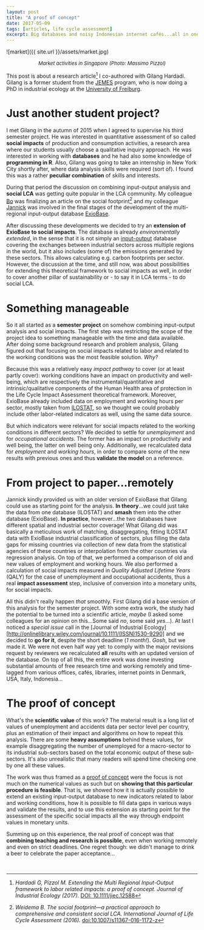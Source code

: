 ```yaml
---
layout: post
title: "A proof of concept"
date: 2017-05-09
tags: [articles, life cycle assessment]
excerpt: Big databases and noisy Indonesian internet cafés...all in one story
---
```



![market]({{ site.url }}/assets/market.jpg)
<center><i><font size="2"> Market activities in Singapore (Photo: Massimo Pizzol)</font></i></center>

This post is about a research article[^1] I co-authored with Gilang Hardadi. Gilang is a former student from the [JEMES](http://www.jemes-cisu.eu/joomla3/) program, who is now doing a PhD in industrial ecology at the [University of Freiburg](https://www.indecol.uni-freiburg.de/en).

# Just another student project?

I met Gilang in the autumn of 2015 when I agreed to supervise his third semester project. He was interested in quantitative assessment of so called **social impacts** of production and consumption activities, a research area where our students usually choose a qualitative inquiry approach. He was interested in working with **databases** and he had also some knowledge of **programming in R**. Also, Gilang was going to take an internship in New York City shortly after, where data analysis skills were required (sort of). I found this was a rather **peculiar combination** of skills and interests.  

During that period the discussion on combining input-output analysis and **social LCA** was getting quite popular in the LCA community. My colleague [Bo](http://personprofil.aau.dk/106624) was finalizing an article on the social footprint[^2] and my colleague [Jannick](http://personprofil.aau.dk/109449?lang=en) was involved in the final stages of the development of the multi-regional input-output database [ExioBase](http://www.exiobase.eu/).

After discussing these developments we decided to try an **extension of ExioBase to social impacts**. The database is already _environmentally extended_, in the sense that it is not simply an [input-output](https://en.wikipedia.org/wiki/Input%E2%80%93output_model) database covering the exchanges between industrial sectors across multiple regions in the world, but it also includes (some of) the emissions generated by these sectors. This allows calculating e.g. carbon footprints per sector. However, the discussion at the time, and still now, was about possibilities for extending this theoretical framework to social impacts as well, in order to cover another pillar of sustainability or - to say it in LCA terms - to do social LCA.

# Something manageable

So it all started as a **semester project** on somehow combining input-output analysis and social impacts. The first step was restricting the scope of the project idea to something manageable with the time and data available. After doing some background research and problem analysis, Gilang figured out that focusing on social impacts related to labor and related to the working conditions was the most feasible solution. _Why?_

Because this was a relatively easy _impact pathway_ to cover (or at least partly cover): working conditions have an impact on productivity and well-being, which are respectively the instrumental/quantitative and intrinsic/qualitative components of the Human Health area of protection in the Life Cycle Impact Assessment theoretical framework. Moreover, ExioBase already included data on employment and working hours per sector, mostly taken from [ILOSTAT](http://www.ilo.org/ilostat/), so we thought we could probably include other labor-related indicators as well, using the same data source.

But which indicators were relevant for social impacts related to the working conditions in different sectors? We decided to settle for _unemployment_ and for _occupational accidents_. The former has an impact on productivity and well being, the latter on well being only. Additionally, we recalculated data for _employment_ and _working hours_, in order to compare some of the new results with previous ones and thus **validate the model** on a reference.


# From project to paper...remotely

Jannick kindly provided us with an older version of ExioBase that Gilang could use as starting point for the analysis. **In theory**...we could just take the data from one database (ILOSTAT) and **smash** them into the other database (ExioBase). **In practice**, however...the two databases have different spatial and industrial sector coverage! What Gilang did was basically a meticulous work of matching, disaggregating, fitting ILOSTAT data with ExioBase industrial classification of sectors, plus filling the data gaps for missing countries via collection of new data from the statistical agencies of these countries or interpolation from the other countries via regression analysis. On top of that, we performed a comparison of old and new values of employment and working hours. We also performed a calculation of social impacts measured in *Quality Adjusted Lifetime Years* (QALY) for the case of unemployment and occupational accidents, thus a real **impact assessment** step, inclusive of conversion into a monetary units, for social impacts.

All this didn't really happen _that_ smoothly. First Gilang did a base version of this analysis for the semester project. With some extra work, the study had the potential to be turned into a scientific article, _maybe_ (I asked some colleagues for an opinion on this...Some said _no_, some said _yes_...). At last I noticed a *special issue* call in the [Journal of Industrial Ecology][http://onlinelibrary.wiley.com/journal/10.1111/(ISSN)1530-9290] and we decided to **go for it**, despite the short deadline (_1 month!_). _Gosh_, but we made it. We were not even half way yet: to comply with the major revisions request by reviewers we recalculated **all** results with an updated version of the database. On top of all this, the entire work was done investing substantial amounts of free research time and working remotely and time-lagged from various offices, cafés, libraries, internet points in Denmark, USA, Italy, Indonesia...

# The proof of concept

What's the **scientific value** of this work? The material result is a long list of values of unemployment and accidents data per sector level per country, plus an estimation of their impact and algorithms on how to repeat this analysis. There are some **heavy assumptions** behind these values, for example disaggregating the number of unemployed for a macro-sector to its industrial sub-sectors based on the total economic output of these sub-sectors. It's also unrealistic that many readers will spend time checking one by one all these values.

The work was thus framed as a [proof of concept](https://en.wikipedia.org/wiki/Proof_of_concept) were the focus is not much on the numerical values as such but on **showing that this particular procedure is feasible**. That is, we showed how it is actually possible to extend an existing input-output database to new indicators related to labor and working conditions, how it is possible to fill data gaps in various ways and validate the results, and to use this extension as starting point for the assessment of the specific social impacts all the way through endpoint values in monetary units.

Summing up on this experience, the real proof of concept was that **combining teaching and research is possible**, even when working remotely and even on strict deadlines. One regret though: we didn't manage to drink a beer to celebrate the paper acceptance...

&nbsp;

[^1]: _Hardadi G, Pizzol M. Extending the Multi Regional Input-Output framework to labor related impacts: a proof of concept. Journal of Industrial Ecology (2017)._ [DOI: 10.1111/jiec.12588](http://onlinelibrary.wiley.com/wol1/doi/10.1111/jiec.12588/full)
[^2]: _Weidema B. The social footprint—a practical approach to comprehensive and consistent social LCA. International Journal of Life Cycle Assessment (2016)._ [doi:10.1007/s11367-016-1172-z](https://link.springer.com/article/10.1007/s11367-016-1172-z)

